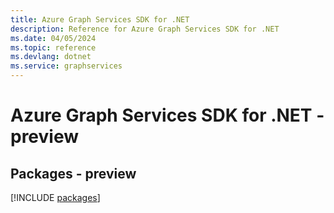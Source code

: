 ```yaml
---
title: Azure Graph Services SDK for .NET
description: Reference for Azure Graph Services SDK for .NET
ms.date: 04/05/2024
ms.topic: reference
ms.devlang: dotnet
ms.service: graphservices
---
```

# Azure Graph Services SDK for .NET - preview
## Packages - preview
[!INCLUDE [packages](graph-services-index.md)]